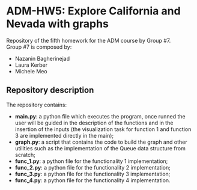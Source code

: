 # ADM-HW5: Explore California and Nevada with graphs
Repository of the fifth homework for the ADM course by Group #7.  
Group #7 is composed by:  
- Nazanin Bagherinejad  
- Laura Kerber  
- Michele Meo  

## Repository description
The repository contains:  
- **main.py**: a python file which executes the program, once runned the user will be guided in the description of the functions and in the insertion of the inputs (the visualization task for function 1 and function 3 are implemented directly in the main);  
- **graph.py**: a script that contains the code to build the graph and other utilities such as the implementation of the Queue data structure from scratch;
- **func_1.py**: a python file for the functionality 1 implementation;
- **func_2.py**: a python file for the functionality 2 implementation;
- **func_3.py**: a python file for the functionality 3 implementation;
- **func_4.py**: a python file for the functionality 4 implementation.
